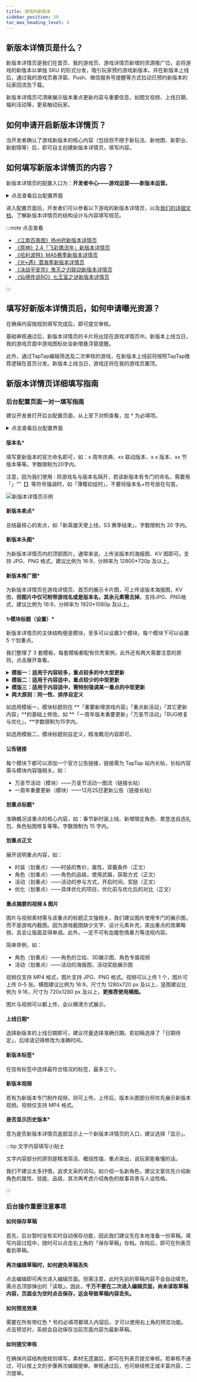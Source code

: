 ```yaml
---
title: 游戏的新版本
sidebar_position: 50
toc_max_heading_level: 4
---
```


## 新版本详情页是什么？

新版本详情页是我们在首页、我的游戏页、游戏详情页新增的资源推广位，会将游戏的新版本以单独 SKU 的形式分发，吸引玩家预约游戏新版本。并在新版本上线后，通过我的游戏页悬浮窗、Push、微信服务号提醒等方式拉动已预约新版本的玩家回流及下载。

新版本详情页可清晰展示版本重点更新内容与重要信息，如图文视频、上线日期、福利活动等，更易触动玩家。

## 如何申请开启新版本详情页？

当开发者确认了游戏新版本的核心内容（包括但不限于新玩法、新地图、新职业、新剧情等）后，即可自主创建新版本详情页，填写内容。

## 如何填写新版本详情页的内容？

新版本详情页的配置入口为：**开发者中心——游戏运营——新版本运营。**

<details>
<summary>点击查看后台配置界面</summary>

<>

![新版本详情页配置界面](/img/in-game-events-configure.png)

</>

</details>

进入配置页面后，开发者们可以参看以下游戏的新版本详情页，以及[我们的详细文档](#新版本详情页详细填写指南)，了解新版本详情页的结构设计与内容填写规范。

:::note 点击查看

- [《江南百景图》扬州府新版本详情页](https://www.taptap.com/game-event/20)
- [《原神》2.4「飞彩镌流年」新版本详情页](https://www.taptap.com/game-event/10)
- [《哈利波特》MA5赛季新版本详情页](https://www.taptap.com/game-event/21)
- [《光•遇》潜海季新版本详情页](https://www.taptap.com/game-event/24)
- [《决战平安京》鬼灭之刃联动新版本详情页](https://www.taptap.com/game-event/9)
- [《仙境传说RO》七王室之谜新版本详情页](https://www.taptap.com/game-event/12)

:::

## 填写好新版本详情页后，如何申请曝光资源？

在确保内容按规则填写完成后，即可提交审核。

基础审核通过后，新版本详情页的卡片将出现在游戏详情页中。新版本上线当日，我的游戏页面中游戏图标处会新增悬浮窗提醒。

此外，通过TapTap编辑筛选及二次审核的游戏，在新版本上线前将按照TapTap推荐逻辑在首页分发。新版本上线当日，游戏还将在我的游戏页置顶。

## 新版本详情页详细填写指南

### 后台配置页面一对一填写指南

建议开发者打开后台配置页面，从上至下对照查看，加 \* 为必填项。

<details>
<summary>点击查看后台配置界面</summary>

<>

![新版本详情页配置界面](/img/in-game-events-configure.png)

</>

</details>

#### 版本名*

填写更新版本的官方命名即可，如：x 周年庆典、xx 联动版本、x.x 版本、xx 节版本等等。字数限制为20字内。

注意，因为我们使用`｜`将游戏名与版本名隔开，若该新版本有专门的命名，需要用「」“”【】等符号强调时，如「薄樱初绽时」，不要将版本名+符号放在句首。

![新版本详情页示例](/img/in-game-events-example.png)

#### 新版本卖点*

总结最核心的卖点，如「新英雄天使上线，S3 赛季结束」，字数限制为 20 字内。

#### 新版本头图*

为新版本详情页内的顶部图片。通常来说，上传该版本的海报图、KV 图即可。支持 JPG、PNG 格式，建议比例为 16:9，分辨率为 12800*720p 及以上。

#### 新版本推广图*

为新版本详情页在游戏详情页、首页的展示卡片图，可上传该版本海报图，KV 图，**但图片中仅可附带游戏名或是版本名，其余元素需去掉**。支持JPG、PNG格式，建议比例为 16:9，分辨率为 1920*1080p 及以上。

#### ✨模块标题（设置）*

新版本详情页的主体结构便是模块，至多可以设置3个模块，每个模块下可以设置 5 个划重点。

我们整理了 3 套模板，每套模板都配有优秀案例，此外还有两大需要注意的原则，点击展开查看。

<details>
<summary><strong>模板一：适用于内容较多，重点较多的中大型更新</strong></summary>

<>

新版本详情页中所要填写的内容为**重要的新增游戏内容、重点新活动、以及其它有吸引力的内容这三类。**那么在更新内容较多时我们就可以将该版本的所有更新内容汇总为这三类，设置
  
1. **「重要新增游戏内容」**
2. **「重点新活动」**
3. **「其它更新内容」**
  
这三个模块（模块名可一定程度自定义）。那么，汇总到每一类下的每一个小点，则对应模块下的划重点。更新详情则对应划重点下的正文与图片视频素材。

:::note 参考案例
  
- [点击查看《原神》2.4新版本「飞彩镌流年」新版本详情页](https://www.taptap.com/game-event/10)
- [点击查看《江南百景图》扬州府新版本详情页](https://www.taptap.com/game-event/20)
  
:::

</>

</details>

<details>

<summary><strong>模板二：适用于内容适中，重点较少的中型更新</strong></summary>

<>

可能存在这种情况，某一版本的更新内容并不多，重点内容仅有 2–3 个，继续使用模板一，可能导致为数不多的重点被录收在了一个大模块之下，既不直观，内容展示得也不够多。
  
如果遇到这种情况，则可以直接将为数不多的重点作为模块，直接展示清楚。若某一重点需要拓写多条（如更新了 4 个角色），则在该模块下再加几个划重点即可，基本也可容纳。

:::note 参考案例
  
- [点击查看《哈利波特》MA5赛季更新新版本详情页](https://www.taptap.com/game-event/21)
- [点击查看《光•遇》潜海季新版本详情页**](https://www.taptap.com/game-event/24)
  
:::
  
**但模板二的缺点也较为明显，**因为模块最多设置3个。除非确定仅有3大重点需要展示，否则不建议使用模板二。

</>

</details>

<details>
<summary><strong>模版三：适用于内容适中，需特别强调某一重点的中型更新</strong></summary>

<>
  
模板三是模板一与模板二的结合，主要考虑的是这种情况。
  
某一版本的更新内容适中，按照模板一的做法，游戏内容与活动用到了 1–2 个模块，还余下 1–2 模块可用，但并不想往其中填入价值较低的 BUG 修复等内容。而在游戏内容与活动的模块中却有 1–2 个非常值得详细说明、强调的重点。那么则可以将这 1–2 个重点提取出来，直接作为单独模块。

</>

</details>

<details>
<summary><strong>两大原则：同一性、排序自定义</strong></summary>

<>

无论使用哪一套模板，都需要注意以下两条原则。
  
1. **单个模块下必须是同一类型的内容**
  
    无论使用哪一个模板，都必须遵守这一原则，即单个模块下必须是同一类型的内容，不可将游戏内容、活动内容、其它更新内容混写在一个模块之下。举例：
  
    - 若模块的标题为「春节版本重要游戏更新」，则其下的重点只能是新角色、新地图、新任务、新时装等等，不能包含新活动；
  
    - 若模块的标题为「春节版本新增英雄」，则其下的重点只能是几位新英雄，不仅不能包含新活动，也不能包含同为游戏内容的新地图、新任务、新时装等等。

2. **模块的顺序和数量都可以根据重要程度自行决定**
  
无论使用哪一个模板，其中模块的顺序和数量都可以根据重要程度自行决定。举例：
  
    - 如某一版本大量的活动才是重点，则可将活动内容填在第一个模块；
    - 如某一版本以大量新增游戏内容与优化修复为主，没有活动内容，则可以仅设置两个模块。

</>

</details>

如选用模板一，模块标题则在 **「重要新增游戏内容」「重点新活动」「其它更新内容」**的基础上修改。如 **「一周年版本重要更新」「万圣节活动」「BUG修复与优化」。**字数限制为15字内。

如选用模板二，模块标题则自定义，精准概况内容即可。

#### 公告链接

每个模块下都可以添加一个官方公告链接，链接需为 TapTap 站内长帖，长帖内容需与模块内容强相关。如：

- 万圣节活动（模块）——万圣节活动一图流（链接长帖）
- 一周年重要更新（模块）——12月25日更新公告（链接长帖）

#### 划重点标题*

准确概况该重点的核心内容，如：春节新时装上线、新增限定角色、累登送自选礼包、角色贴图修复等等。字数限制为 15 字内。

#### 划重点正文

展开说明重点内容，如：

- 时装（划重点）——时装的售价，属性，穿戴条件（正文）
- 角色（划重点）——角色的品级，使用武器，获取方式（正文）
- 活动（划重点）——活动的参与方式，开启时间，奖励（正文）
- 优化（划重点）——具体优化的项目，优化前与优化后的对比（正文）

#### 重点摘要的视频 & 图片

图片与视频素材需与该重点的标题正文强相关，我们建议图片使用专门的展示图，而不是游戏内截图。因为游戏截图缺少文字、设计元素补充，突出重点的效果略弱，且会让版面显得单调。此外，一定不可有血腥色情暴力等违规内容。

简单举例，如：

- 角色（划重点）——角色的立绘、3D展示图、角色专属视频
- 活动（划重点）——活动的海报图，活动奖励展示图

视频仅支持 MP4 格式，图片支持 JPG、PNG 格式。视频可以上传 1 个，图片可上传 0–5 张。横图建议比例为 16:9，尺寸为 1280x720 px 及以上，竖图建议比例为 9:16，尺寸为 720x1280 px 及以上，**更推荐使用横图。**

图片与视频可以都上传，会以横滑方式展示。

#### 上线日期*

选择新版本的上线日期即可，建议尽量选择准确日期。若初稿选择了「日期待定」，后续请记得修改为准确时间。

#### 新版本标签*

在现有标签中选择最符合情况的标签，最多三个。

#### 新版本视频

若有为新版本专门制作视频，则可上传。上传后，版本头图部分将优先展示新版本视频。视频仅支持 MP4 格式。

#### 是否显示历史版本*

意为是否新版本详情页底部显示上一个新版本详情页的入口，建议选择「显示」。

:::tip 文字内容填写小贴士

文字内容部分的原则是精准简洁、概括性强、重点突出，说玩家能看懂的话。

我们不建议太多抒情，追求文采的词句。如介绍一名新角色，建议文案优先介绍新角色的属性、技能、品级，其次再考虑介绍角色的故事背景与人设性格。

:::

### 后台操作重要注意事项

#### 如何保存草稿

首先，后台暂时没有实时自动保存功能，因此我们建议先在本地准备一份草稿。填写内容过程中，随时可以点击右上角的「保存草稿」存档。存档后，即可在列表页看到草稿。

#### 再次编辑草稿时，如何避免草稿丢失

点击编辑即可再次进入编辑页面。但需注意，此时先前的草稿内容不会自动填充，需点击顶部弹出的「读取」。因此，**千万不要在二次进入编辑页面，尚未读取草稿内容，页面全为空时点击保存，这会导致草稿内容丢失。**

#### 如何预览效果

需要在所有带红色 * 号的必填项都填入内容后，才可以使用右上角的预览功能。点击预览时，系统会自动保存当前页面内容为最新草稿。

#### 如何提交审核

在确保内容结构按规则填写，素材无遗漏后，即可在列表页提交审核。若审核不通过，可以按上文的步骤再次编辑提审。审核通过后，也可继续修正或丰富内容，二次提审。
